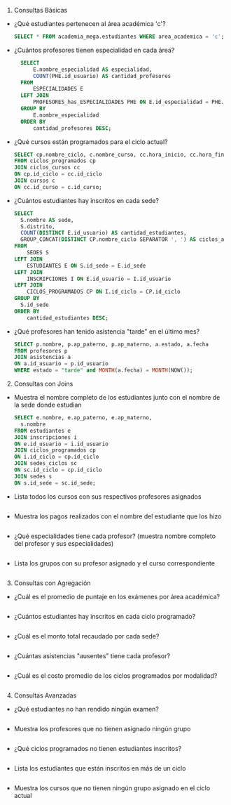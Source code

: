 1. Consultas Básicas
- ¿Qué estudiantes pertenecen al área académica 'c'?
  ```sql
  SELECT * FROM academia_mega.estudiantes WHERE area_academica = 'c';
  ```
- ¿Cuántos profesores tienen especialidad en cada área?
  ```sql
    SELECT 
        E.nombre_especialidad AS especialidad,
        COUNT(PHE.id_usuario) AS cantidad_profesores
    FROM 
        ESPECIALIDADES E
    LEFT JOIN 
        PROFESORES_has_ESPECIALIDADES PHE ON E.id_especialidad = PHE.id_especialidad
    GROUP BY 
        E.nombre_especialidad
    ORDER BY 
        cantidad_profesores DESC;
  ```
- ¿Qué cursos están programados para el ciclo actual?
  ```sql
  SELECT cp.nombre_ciclo, c.nombre_curso, cc.hora_inicio, cc.hora_fin
  FROM ciclos_programados cp
  JOIN ciclos_cursos cc
  ON cp.id_ciclo = cc.id_ciclo
  JOIN cursos c
  ON cc.id_curso = c.id_curso;
  ```

- ¿Cuántos estudiantes hay inscritos en cada sede?
  ```sql
  SELECT 
    S.nombre AS sede,
    S.distrito,
    COUNT(DISTINCT E.id_usuario) AS cantidad_estudiantes,
    GROUP_CONCAT(DISTINCT CP.nombre_ciclo SEPARATOR ', ') AS ciclos_activos
  FROM 
      SEDES S
  LEFT JOIN 
      ESTUDIANTES E ON S.id_sede = E.id_sede
  LEFT JOIN 
      INSCRIPCIONES I ON E.id_usuario = I.id_usuario
  LEFT JOIN 
      CICLOS_PROGRAMADOS CP ON I.id_ciclo = CP.id_ciclo
  GROUP BY 
  	S.id_sede
  ORDER BY 
      cantidad_estudiantes DESC;
  ```

- ¿Qué profesores han tenido asistencia "tarde" en el último mes?
  ```sql
  SELECT p.nombre, p.ap_paterno, p.ap_materno, a.estado, a.fecha
  FROM profesores p
  JOIN asistencias a
  ON a.id_usuario = p.id_usuario 
  WHERE estado = "tarde" and MONTH(a.fecha) = MONTH(NOW());
  ```

2. Consultas con Joins
- Muestra el nombre completo de los estudiantes junto con el nombre de la sede donde estudian
  ```sql
  SELECT e.nombre, e.ap_paterno, e.ap_materno,
	s.nombre
  FROM estudiantes e
  JOIN inscripciones i
  ON e.id_usuario = i.id_usuario
  JOIN ciclos_programados cp
  ON i.id_ciclo = cp.id_ciclo
  JOIN sedes_ciclos sc
  ON sc.id_ciclo = cp.id_ciclo
  JOIN sedes s
  ON s.id_sede = sc.id_sede;

  ```

- Lista todos los cursos con sus respectivos profesores asignados
  ```sql
  ```

- Muestra los pagos realizados con el nombre del estudiante que los hizo
  ```sql
  ```

- ¿Qué especialidades tiene cada profesor? (muestra nombre completo del profesor y sus especialidades)
  ```sql
  ```

- Lista los grupos con su profesor asignado y el curso correspondiente
  ```sql
  ```

3. Consultas con Agregación
- ¿Cuál es el promedio de puntaje en los exámenes por área académica?
  ```sql
  ```

- ¿Cuántos estudiantes hay inscritos en cada ciclo programado?
  ```sql
  ```

- ¿Cuál es el monto total recaudado por cada sede?
  ```sql
  ```

- ¿Cuántas asistencias "ausentes" tiene cada profesor?
  ```sql
  ```

- ¿Cuál es el costo promedio de los ciclos programados por modalidad?
  ```sql
  ```

4. Consultas Avanzadas
- ¿Qué estudiantes no han rendido ningún examen?
  ```sql
  ```
- Muestra los profesores que no tienen asignado ningún grupo
  ```sql
  ```
- ¿Qué ciclos programados no tienen estudiantes inscritos?
  ```sql
  ```
- Lista los estudiantes que están inscritos en más de un ciclo
  ```sql
  ```
- Muestra los cursos que no tienen ningún grupo asignado en el ciclo actual
  ```sql
  ```
